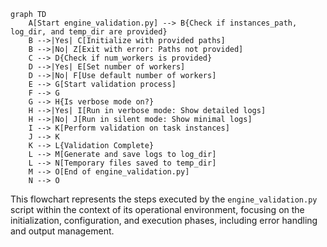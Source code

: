 ```mermaid
graph TD
    A[Start engine_validation.py] --> B{Check if instances_path, log_dir, and temp_dir are provided}
    B -->|Yes| C[Initialize with provided paths]
    B -->|No| Z[Exit with error: Paths not provided]
    C --> D{Check if num_workers is provided}
    D -->|Yes| E[Set number of workers]
    D -->|No| F[Use default number of workers]
    E --> G[Start validation process]
    F --> G
    G --> H{Is verbose mode on?}
    H -->|Yes| I[Run in verbose mode: Show detailed logs]
    H -->|No| J[Run in silent mode: Show minimal logs]
    I --> K[Perform validation on task instances]
    J --> K
    K --> L{Validation Complete}
    L --> M[Generate and save logs to log_dir]
    L --> N[Temporary files saved to temp_dir]
    M --> O[End of engine_validation.py]
    N --> O
```
This flowchart represents the steps executed by the `engine_validation.py` script within the context of its operational environment, focusing on the initialization, configuration, and execution phases, including error handling and output management.